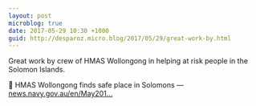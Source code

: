 ```yaml
---
layout: post
microblog: true
date: 2017-05-29 10:30 +1000
guid: http://desparoz.micro.blog/2017/05/29/great-work-by.html
---
```

Great work by crew of HMAS Wollongong in helping at risk people in the Solomon Islands. 

🔗 HMAS Wollongong finds safe place in Solomons — [news.navy.gov.au/en/May201...](http://news.navy.gov.au/en/May2017/Fleet/3760)
